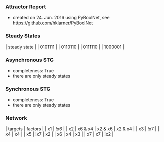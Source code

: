 

### Attractor Report
 * created on 24. Jun. 2016 using PyBoolNet, see https://github.com/hklarner/PyBoolNet

### Steady States
| steady state |
| 0101111      |
| 0110110      |
| 0111110      |
| 1000001      |

### Asynchronous STG
 * completeness: True
 * there are only steady states

### Synchronous STG
 * completeness: True
 * there are only steady states

### Network
| targets | factors                     |
| x1      | !x6                         |
| x2      | x6 & x4 | x2 & x6 | x2 & x4 |
| x3      | !x7                         |
| x4      | x4                          |
| x5      | !x7 | x2                    |
| x6      | x4 | x3                     |
| x7      | x7 | !x2                    |

